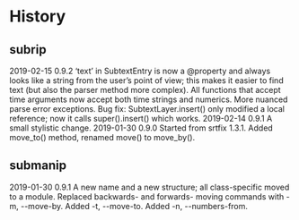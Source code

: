 # History

## subrip

  2019-02-15  0.9.2  ‘text’ in SubtextEntry is now a @property and always
                     looks like a string from the user’s point of view; this
                     makes it easier to find text (but also the parser method
                     more complex). All functions that accept time arguments
                     now accept both time strings and numerics. More nuanced
                     parse error exceptions. Bug fix: SubtextLayer.insert()
                     only modified a local reference; now it calls
                     super().insert() which works.
  2019-02-14  0.9.1  A small stylistic change.
  2019-01-30  0.9.0  Started from srtfix 1.3.1. Added move_to() method,
                     renamed move() to move_by().

## submanip

  2019-01-30  0.9.1  A new name and a new structure; all class-specific
                     moved to a module. Replaced backwards- and forwards-
                     moving commands with -m, --move-by. Added -t, --move-to.
                     Added -n, --numbers-from.
